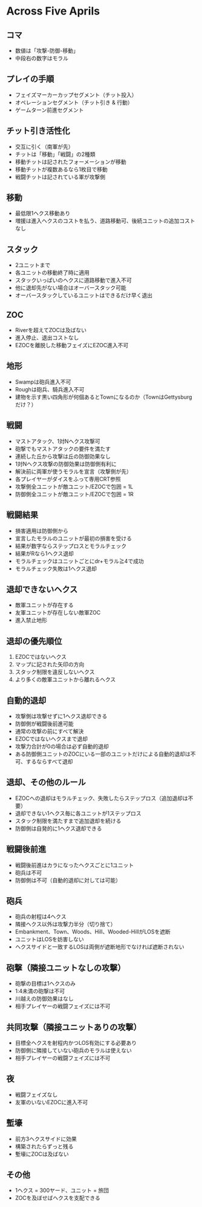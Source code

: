 # Across Five Aprils

## コマ
- 数値は「攻撃-防御-移動」
- 中段右の数字はモラル

## プレイの手順
- フェイズマーカーカップセグメント（チット投入）
- オペレーションセグメント（チット引き & 行動）
- ゲームターン前進セグメント

## チット引き活性化
- 交互に引く（南軍が先）
- チットは「移動」「戦闘」の2種類
- 移動チットは記されたフォーメーションが移動
- 移動チットが複数あるなら1枚目で移動
- 戦闘チットは記されている軍が攻撃側

## 移動
- 最低限1ヘクス移動あり
- 増援は進入ヘクスのコストを払う、道路移動可、後続ユニットの追加コストなし

## スタック
- 2ユニットまで
- 各ユニットの移動終了時に適用
- スタックいっぱいのヘクスに道路移動で進入不可
- 他に退却先がない場合はオーバースタック可能
- オーバースタックしているユニットはできるだけ早く退出

## ZOC
- Riverを超えてZOCは及ばない
- 進入停止、退出コストなし
- EZOCを離脱した移動フェイズにEZOC進入不可

## 地形
- Swampは砲兵進入不可
- Roughは砲兵、騎兵進入不可
- 建物を示す黒い四角形が何個あるとTownになるのか（TownはGettysburgだけ？）

## 戦闘
- マストアタック、1対Nヘクス攻撃可
- 砲撃でもマストアタックの要件を満たす
- 連続した丘から攻撃は丘の防御効果なし
- 1対Nヘクス攻撃の防御効果は防御側有利に
- 解決前に両軍が使うモラルを宣言（攻撃側が先）
- 各プレイヤーがダイスをふって専用CRT参照
- 攻撃側全ユニットが敵ユニット/EZOCで包囲 = 1L
- 防御側全ユニットが敵ユニット/EZOCで包囲 = 1R

## 戦闘結果
- 損害適用は防御側から
- 宣言したモラルのユニットが最初の損害を受ける
- 結果が数字ならステップロスとモラルチェック
- 結果がRなら1ヘクス退却
- モラルチェックはユニットごとにdr+モラル≧4で成功
- モラルチェック失敗は1ヘクス退却

## 退却できないヘクス
- 敵軍ユニットが存在する
- 友軍ユニットが存在しない敵軍ZOC
- 進入禁止地形

## 退却の優先順位
1. EZOCではないヘクス
2. マップに記された矢印の方向
3. スタック制限を違反しないヘクス
4. より多くの敵軍ユニットから離れるヘクス

## 自動的退却
- 攻撃側は攻撃せずに1ヘクス退却できる
- 防御側が戦闘後前進可能
- 通常の攻撃の前にすべて解決
- EZOCではないヘクスまで退却
- 攻撃力合計が0の場合は必ず自動的退却
- ある防御側ユニットのZOCにいる一部のユニットだけによる自動的退却は不可、するならすべて退却

## 退却、その他のルール
- EZOCへの退却はモラルチェック、失敗したらステップロス（追加退却は不要）
- 退却できない1ヘクス毎に各ユニットが1ステップロス
- スタック制限を満たすまで追加退却を続ける
- 防御側は自発的に1ヘクス退却できる

## 戦闘後前進
- 戦闘後前進はカラになったヘクスごとに1ユニット
- 砲兵は不可
- 防御側は不可（自動的退却に対しては可能）

## 砲兵
- 砲兵の射程は4ヘクス
- 隣接ヘクス以外は攻撃力半分（切り捨て）
- Embankment、Town、Woods、Hill、Wooded-HillがLOSを遮断
- ユニットはLOSを妨害しない
- ヘクスサイドと一致するLOSは両側が遮断地形でなければ遮断されない

## 砲撃（隣接ユニットなしの攻撃）
- 砲撃の目標は1ヘクスのみ
- 1:4未満の砲撃は不可
- 川越えの防御効果はなし
- 相手プレイヤーの戦闘フェイズには不可

## 共同攻撃（隣接ユニットありの攻撃）
- 目標全ヘクスを射程内かつLOS有効にする必要あり
- 防御側に隣接していない砲兵のモラルは使えない
- 相手プレイヤーの戦闘フェイズには不可

## 夜
- 戦闘フェイズなし
- 友軍のいないEZOCに進入不可

## 塹壕
- 前方3ヘクスサイドに効果
- 構築されたらずっと残る
- 塹壕にZOCは及ばない

## その他
- 1ヘクス = 300ヤード、ユニット = 旅団
- ZOCを及ぼせばヘクスを支配できる
